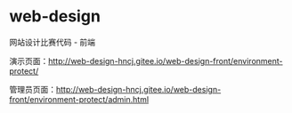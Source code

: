 # web-design

网站设计比赛代码 - 前端

演示页面：http://web-design-hncj.gitee.io/web-design-front/environment-protect/

管理员页面：http://web-design-hncj.gitee.io/web-design-front/environment-protect/admin.html